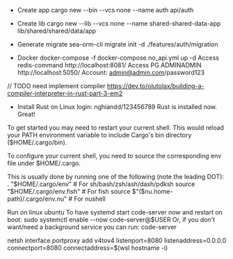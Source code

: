 - Create app 
cargo new --bin --vcs none --name auth api/auth
- Create lib
cargo new --lib --vcs none --name shared-shared-data-app lib/shared/shared/data/app
- Generate migrate
sea-orm-cli migrate init -d ./features/auth/migration


- Docker
docker-compose -f docker-compose.no_api.yml up -d
Access redis-command http://localhost:8081/
Access PG ADMINADMIN http://localhost:5050/ Account: admin@admin.com/password123


// TODO need implement compiler
https://dev.to/olutolax/building-a-compiler-interpreter-in-rust-part-3-em2

- Install Rust on Linux
login: nghiandd/123456789
Rust is installed now. Great!

To get started you may need to restart your current shell.
This would reload your PATH environment variable to include
Cargo's bin directory ($HOME/.cargo/bin).

To configure your current shell, you need to source
the corresponding env file under $HOME/.cargo.

This is usually done by running one of the following (note the leading DOT):
. "$HOME/.cargo/env"            # For sh/bash/zsh/ash/dash/pdksh
source "$HOME/.cargo/env.fish"  # For fish
source $"($nu.home-path)/.cargo/env.nu"  # For nushell

Run on linux ubuntu
To have systemd start code-server now and restart on boot:
  sudo systemctl enable --now code-server@$USER
Or, if you don't want/need a background service you can run:
  code-server

  netsh interface portproxy add v4tov4 listenport=8080 listenaddress=0.0.0.0 connectport=8080 connectaddress=$(wsl hostname -i)